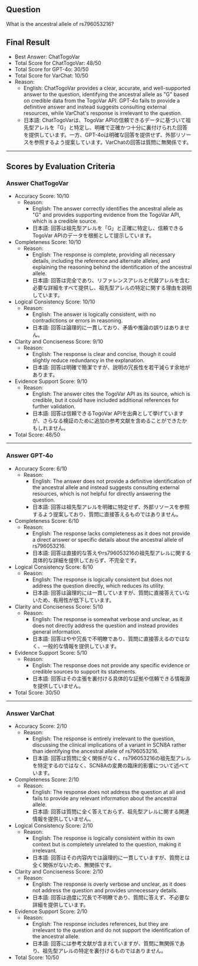 ## Question

What is the ancestral allele of rs796053216?

## Final Result

- Best Answer: ChatTogoVar
- Total Score for ChatTogoVar: 48/50
- Total Score for GPT-4o: 30/50
- Total Score for VarChat: 10/50
- Reason:
  - English: ChatTogoVar provides a clear, accurate, and well-supported answer to the question, identifying the ancestral allele as "G" based on credible data from the TogoVar API. GPT-4o fails to provide a definitive answer and instead suggests consulting external resources, while VarChat's response is irrelevant to the question.
  - 日本語: ChatTogoVarは、TogoVar APIの信頼できるデータに基づいて祖先型アレルを「G」と特定し、明確で正確かつ十分に裏付けられた回答を提供しています。一方、GPT-4oは明確な回答を提供せず、外部リソースを参照するよう提案しています。VarChatの回答は質問に無関係です。

---

## Scores by Evaluation Criteria

### Answer ChatTogoVar
- Accuracy Score: 10/10
  - Reason: 
    - English: The answer correctly identifies the ancestral allele as "G" and provides supporting evidence from the TogoVar API, which is a credible source.
    - 日本語: 回答は祖先型アレルを「G」と正確に特定し、信頼できるTogoVar APIのデータを根拠として提示しています。
- Completeness Score: 10/10
  - Reason: 
    - English: The response is complete, providing all necessary details, including the reference and alternate alleles, and explaining the reasoning behind the identification of the ancestral allele.
    - 日本語: 回答は完全であり、リファレンスアレルと代替アレルを含む必要な詳細をすべて提供し、祖先型アレルの特定に関する理由を説明しています。
- Logical Consistency Score: 10/10
  - Reason: 
    - English: The answer is logically consistent, with no contradictions or errors in reasoning.
    - 日本語: 回答は論理的に一貫しており、矛盾や推論の誤りはありません。
- Clarity and Conciseness Score: 9/10
  - Reason: 
    - English: The response is clear and concise, though it could slightly reduce redundancy in the explanation.
    - 日本語: 回答は明確で簡潔ですが、説明の冗長性を若干減らす余地があります。
- Evidence Support Score: 9/10
  - Reason: 
    - English: The answer cites the TogoVar API as its source, which is credible, but it could have included additional references for further validation.
    - 日本語: 回答は信頼できるTogoVar APIを出典として挙げていますが、さらなる検証のために追加の参考文献を含めることができたかもしれません。
- Total Score: 48/50

---

### Answer GPT-4o
- Accuracy Score: 6/10
  - Reason: 
    - English: The answer does not provide a definitive identification of the ancestral allele and instead suggests consulting external resources, which is not helpful for directly answering the question.
    - 日本語: 回答は祖先型アレルを明確に特定せず、外部リソースを参照するよう提案しており、質問に直接答えるものではありません。
- Completeness Score: 6/10
  - Reason: 
    - English: The response lacks completeness as it does not provide a direct answer or specific details about the ancestral allele of rs796053216.
    - 日本語: 回答は直接的な答えやrs796053216の祖先型アレルに関する具体的な詳細を提供しておらず、不完全です。
- Logical Consistency Score: 8/10
  - Reason: 
    - English: The response is logically consistent but does not address the question directly, which reduces its utility.
    - 日本語: 回答は論理的には一貫していますが、質問に直接答えていないため、有用性が低下しています。
- Clarity and Conciseness Score: 5/10
  - Reason: 
    - English: The response is somewhat verbose and unclear, as it does not directly address the question and instead provides general information.
    - 日本語: 回答はやや冗長で不明瞭であり、質問に直接答えるのではなく、一般的な情報を提供しています。
- Evidence Support Score: 5/10
  - Reason: 
    - English: The response does not provide any specific evidence or credible sources to support its statements.
    - 日本語: 回答はその主張を裏付ける具体的な証拠や信頼できる情報源を提供していません。
- Total Score: 30/50

---

### Answer VarChat
- Accuracy Score: 2/10
  - Reason: 
    - English: The response is entirely irrelevant to the question, discussing the clinical implications of a variant in SCN8A rather than identifying the ancestral allele of rs796053216.
    - 日本語: 回答は質問に全く関係がなく、rs796053216の祖先型アレルを特定するのではなく、SCN8Aの変異の臨床的影響について述べています。
- Completeness Score: 2/10
  - Reason: 
    - English: The response does not address the question at all and fails to provide any relevant information about the ancestral allele.
    - 日本語: 回答は質問に全く答えておらず、祖先型アレルに関する関連情報を提供していません。
- Logical Consistency Score: 2/10
  - Reason: 
    - English: The response is logically consistent within its own context but is completely unrelated to the question, making it irrelevant.
    - 日本語: 回答はその内容内では論理的に一貫していますが、質問とは全く関係がないため、無関係です。
- Clarity and Conciseness Score: 2/10
  - Reason: 
    - English: The response is overly verbose and unclear, as it does not address the question and provides unnecessary details.
    - 日本語: 回答は過度に冗長で不明瞭であり、質問に答えず、不必要な詳細を提供しています。
- Evidence Support Score: 2/10
  - Reason: 
    - English: The response includes references, but they are irrelevant to the question and do not support the identification of the ancestral allele.
    - 日本語: 回答には参考文献が含まれていますが、質問に無関係であり、祖先型アレルの特定を裏付けるものではありません。
- Total Score: 10/50